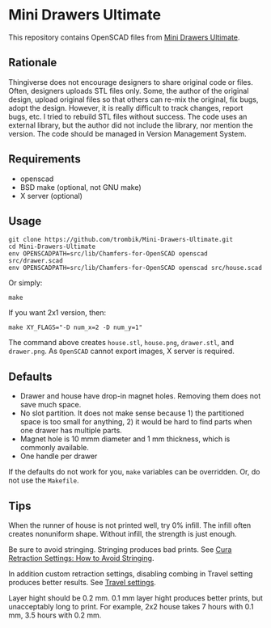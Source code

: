 # Mini Drawers Ultimate

This repository contains OpenSCAD files from [Mini Drawers Ultimate](https://www.thingiverse.com/thing:1889761).

## Rationale

Thingiverse does not encourage designers to share original code or files.
Often, designers uploads STL files only. Some, the author of the original
design, upload original files so that others can re-mix the original, fix bugs,
adopt the design. However, it is really difficult to track changes, report
bugs, etc. I tried to rebuild STL files without success. The code uses an
external library, but the author did not include the library, nor mention the
version.  The code should be managed in Version Management System.

## Requirements

- openscad
- BSD make (optional, not GNU make)
- X server (optional)

## Usage

```console
git clone https://github.com/trombik/Mini-Drawers-Ultimate.git
cd Mini-Drawers-Ultimate
env OPENSCADPATH=src/lib/Chamfers-for-OpenSCAD openscad src/drawer.scad
env OPENSCADPATH=src/lib/Chamfers-for-OpenSCAD openscad src/house.scad
```

Or simply:

```console
make
```

If you want 2x1 version, then:

```console
make XY_FLAGS="-D num_x=2 -D num_y=1"
```

The command above creates `house.stl`, `house.png`, `drawer.stl`, and
`drawer.png`. As `OpenSCAD` cannot export images, X server is required.

## Defaults

- Drawer and house have drop-in magnet holes. Removing them does not save much
  space.
- No slot partition. It does not make sense because 1) the partitioned space
  is too small for anything, 2) it would be hard to find parts when one drawer
  has multiple parts.
- Magnet hole is 10 mmm diameter and 1 mm thickness, which is commonly
  available.
- One handle per drawer

If the defaults do not work for you, `make` variables can be overridden. Or,
do not use the `Makefile`.

## Tips

When the runner of house is not printed well, try 0% infill. The infill often
creates nonuniform shape. Without infill, the strength is just enough.

Be sure to avoid stringing. Stringing produces bad prints. See [Cura
Retraction Settings: How to Avoid Stringing](https://all3dp.com/2/cura-retraction-settings-how-to-avoid-stringing/).

In addition custom retraction settings, disabling combing in Travel setting
produces better results. See [Travel settings](https://support.ultimaker.com/hc/en-us/articles/360012611299-Travel-settings).

Layer hight should be 0.2 mm. 0.1 mm layer hight produces better prints, but
unacceptably long to print. For example, 2x2 house takes 7 hours with 0.1 mm,
3.5 hours with 0.2 mm.
